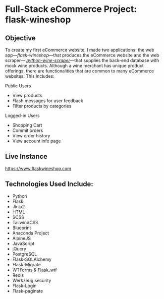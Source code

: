 # Full-Stack eCommerce Project: flask-wineshop
## Objective
To create my first eCommerce website, I made two applications: 
the web app—<em>flask-wineshop</em>—that produces the eCommerce website and the web scraper—<em>
[python-wine-scraper](https://github.com/eriklolson/python-wine-scraper)</em>—that supplies the back-end database with mock
wine products. Although a wine merchant has unique product offerings, there are functionalities that are common to many 
eCommerce websites. This includes:

Public Users
* View products
* Flash messages for user feedback
* Filter products by categories

Logged-in Users
* Shopping Cart
* Commit orders
* View order history
* View account info page

## Live Instance
https://www.flaskwineshop.com

## Technologies Used Include:
* Python
* Flask
* Jinja2
* HTML
* SCSS
* TailwindCSS
* Blueprint
* Anaconda Project
* AlpineJS
* JavaScript
* jQuery
* PostgreSQL
* Flask-SQLAlchemy
* Flask-Migrate
* WTForms & Flask_wtf
* Redis
* Werkzeug.security
* Flask-Login
* Flask-paginate